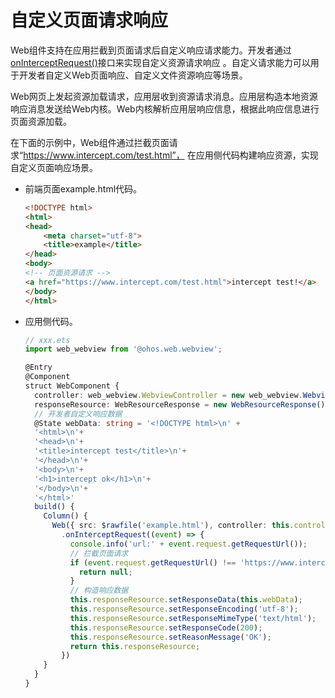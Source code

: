 # 自定义页面请求响应


Web组件支持在应用拦截到页面请求后自定义响应请求能力。开发者通过[onInterceptRequest()](../reference/arkui-ts/ts-basic-components-web.md#oninterceptrequest9)接口来实现自定义资源请求响应 。自定义请求能力可以用于开发者自定义Web页面响应、自定义文件资源响应等场景。


Web网页上发起资源加载请求，应用层收到资源请求消息。应用层构造本地资源响应消息发送给Web内核。Web内核解析应用层响应信息，根据此响应信息进行页面资源加载。


在下面的示例中，Web组件通过拦截页面请求“https://www.intercept.com/test.html”， 在应用侧代码构建响应资源，实现自定义页面响应场景。


- 前端页面example.html代码。

  ```html
  <!DOCTYPE html>
  <html>
  <head>
      <meta charset="utf-8">
      <title>example</title>
  </head>
  <body>
  <!-- 页面资源请求 -->
  <a href="https://www.intercept.com/test.html">intercept test!</a>
  </body>
  </html>
  ```

- 应用侧代码。

  ```ts
  // xxx.ets
  import web_webview from '@ohos.web.webview';

  @Entry
  @Component
  struct WebComponent {
    controller: web_webview.WebviewController = new web_webview.WebviewController()
    responseResource: WebResourceResponse = new WebResourceResponse()
    // 开发者自定义响应数据
    @State webData: string = '<!DOCTYPE html>\n' +
    '<html>\n'+
    '<head>\n'+
    '<title>intercept test</title>\n'+
    '</head>\n'+
    '<body>\n'+
    '<h1>intercept ok</h1>\n'+
    '</body>\n'+
    '</html>'
    build() {
      Column() {
        Web({ src: $rawfile('example.html'), controller: this.controller })
          .onInterceptRequest((event) => {
            console.info('url:' + event.request.getRequestUrl());
            // 拦截页面请求
            if (event.request.getRequestUrl() !== 'https://www.intercept.com/test.html') {
              return null;
            }
            // 构造响应数据
            this.responseResource.setResponseData(this.webData);
            this.responseResource.setResponseEncoding('utf-8');
            this.responseResource.setResponseMimeType('text/html');
            this.responseResource.setResponseCode(200);
            this.responseResource.setReasonMessage('OK');
            return this.responseResource;
          })
      }
    }
  }
  ```

